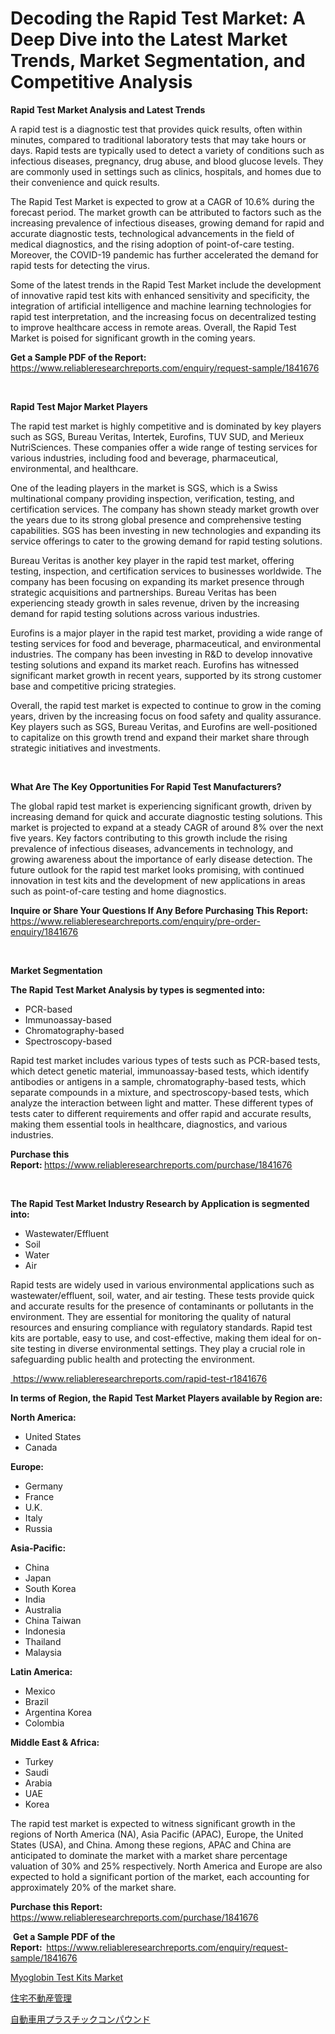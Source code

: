 <p><h1>Decoding the Rapid Test Market: A Deep Dive into the Latest Market Trends, Market Segmentation, and Competitive Analysis</h1></p><p><strong>Rapid Test Market Analysis and Latest Trends</strong></p>
<p><p>A rapid test is a diagnostic test that provides quick results, often within minutes, compared to traditional laboratory tests that may take hours or days. Rapid tests are typically used to detect a variety of conditions such as infectious diseases, pregnancy, drug abuse, and blood glucose levels. They are commonly used in settings such as clinics, hospitals, and homes due to their convenience and quick results.</p><p>The Rapid Test Market is expected to grow at a CAGR of 10.6% during the forecast period. The market growth can be attributed to factors such as the increasing prevalence of infectious diseases, growing demand for rapid and accurate diagnostic tests, technological advancements in the field of medical diagnostics, and the rising adoption of point-of-care testing. Moreover, the COVID-19 pandemic has further accelerated the demand for rapid tests for detecting the virus.</p><p>Some of the latest trends in the Rapid Test Market include the development of innovative rapid test kits with enhanced sensitivity and specificity, the integration of artificial intelligence and machine learning technologies for rapid test interpretation, and the increasing focus on decentralized testing to improve healthcare access in remote areas. Overall, the Rapid Test Market is poised for significant growth in the coming years.</p></p>
<p><strong>Get a Sample PDF of the Report:&nbsp;</strong> <a href="https://www.reliableresearchreports.com/enquiry/request-sample/1841676">https://www.reliableresearchreports.com/enquiry/request-sample/1841676</a></p>
<p>&nbsp;</p>
<p><strong>Rapid Test Major Market Players</strong></p>
<p><p>The rapid test market is highly competitive and is dominated by key players such as SGS, Bureau Veritas, Intertek, Eurofins, TUV SUD, and Merieux NutriSciences. These companies offer a wide range of testing services for various industries, including food and beverage, pharmaceutical, environmental, and healthcare.</p><p>One of the leading players in the market is SGS, which is a Swiss multinational company providing inspection, verification, testing, and certification services. The company has shown steady market growth over the years due to its strong global presence and comprehensive testing capabilities. SGS has been investing in new technologies and expanding its service offerings to cater to the growing demand for rapid testing solutions.</p><p>Bureau Veritas is another key player in the rapid test market, offering testing, inspection, and certification services to businesses worldwide. The company has been focusing on expanding its market presence through strategic acquisitions and partnerships. Bureau Veritas has been experiencing steady growth in sales revenue, driven by the increasing demand for rapid testing solutions across various industries.</p><p>Eurofins is a major player in the rapid test market, providing a wide range of testing services for food and beverage, pharmaceutical, and environmental industries. The company has been investing in R&D to develop innovative testing solutions and expand its market reach. Eurofins has witnessed significant market growth in recent years, supported by its strong customer base and competitive pricing strategies.</p><p>Overall, the rapid test market is expected to continue to grow in the coming years, driven by the increasing focus on food safety and quality assurance. Key players such as SGS, Bureau Veritas, and Eurofins are well-positioned to capitalize on this growth trend and expand their market share through strategic initiatives and investments.</p></p>
<p>&nbsp;</p>
<p><strong>What Are The Key Opportunities For Rapid Test Manufacturers?</strong></p>
<p><p>The global rapid test market is experiencing significant growth, driven by increasing demand for quick and accurate diagnostic testing solutions. This market is projected to expand at a steady CAGR of around 8% over the next five years. Key factors contributing to this growth include the rising prevalence of infectious diseases, advancements in technology, and growing awareness about the importance of early disease detection. The future outlook for the rapid test market looks promising, with continued innovation in test kits and the development of new applications in areas such as point-of-care testing and home diagnostics.</p></p>
<p><strong>Inquire or Share Your Questions If Any Before Purchasing This Report:</strong> <a href="https://www.reliableresearchreports.com/enquiry/pre-order-enquiry/1841676">https://www.reliableresearchreports.com/enquiry/pre-order-enquiry/1841676</a></p>
<p>&nbsp;</p>
<p><strong>Market Segmentation</strong></p>
<p><strong>The Rapid Test Market Analysis by types is segmented into:</strong></p>
<p><ul><li>PCR-based</li><li>Immunoassay-based</li><li>Chromatography-based</li><li>Spectroscopy-based</li></ul></p>
<p><p>Rapid test market includes various types of tests such as PCR-based tests, which detect genetic material, immunoassay-based tests, which identify antibodies or antigens in a sample, chromatography-based tests, which separate compounds in a mixture, and spectroscopy-based tests, which analyze the interaction between light and matter. These different types of tests cater to different requirements and offer rapid and accurate results, making them essential tools in healthcare, diagnostics, and various industries.</p></p>
<p><strong>Purchase this Report:&nbsp;</strong><a href="https://www.reliableresearchreports.com/purchase/1841676">https://www.reliableresearchreports.com/purchase/1841676</a></p>
<p>&nbsp;</p>
<p><strong>The Rapid Test Market Industry Research by Application is segmented into:</strong></p>
<p><ul><li>Wastewater/Effluent</li><li>Soil</li><li>Water</li><li>Air</li></ul></p>
<p><p>Rapid tests are widely used in various environmental applications such as wastewater/effluent, soil, water, and air testing. These tests provide quick and accurate results for the presence of contaminants or pollutants in the environment. They are essential for monitoring the quality of natural resources and ensuring compliance with regulatory standards. Rapid test kits are portable, easy to use, and cost-effective, making them ideal for on-site testing in diverse environmental settings. They play a crucial role in safeguarding public health and protecting the environment.</p></p>
<p><a href="https://www.reliableresearchreports.com/rapid-test-r1841676">&nbsp;https://www.reliableresearchreports.com/rapid-test-r1841676</a></p>
<p><strong>In terms of Region, the Rapid Test Market Players available by Region are:</strong></p>
<p>
    <p> <strong> North America: </strong>
        <ul>
            <li>United States</li>
            <li>Canada</li>
        </ul>
        </p> 
    <p> <strong> Europe: </strong>
        <ul>
            <li>Germany</li>
            <li>France</li>
            <li>U.K.</li>
            <li>Italy</li>
            <li>Russia</li>
        </ul>
        </p> 
    <p> <strong> Asia-Pacific: </strong>
        <ul>
            <li>China</li>
            <li>Japan</li>
            <li>South Korea</li>
            <li>India</li>
            <li>Australia</li>
            <li>China Taiwan</li>
            <li>Indonesia</li>
            <li>Thailand</li>
            <li>Malaysia</li>
        </ul>
        </p> 
    <p> <strong> Latin America: </strong>
        <ul>
            <li>Mexico</li>
            <li>Brazil</li>
            <li>Argentina Korea</li>
            <li>Colombia</li>
        </ul>
        </p> 
    <p> <strong> Middle East & Africa: </strong>
        <ul>
            <li>Turkey</li>
            <li>Saudi</li>
            <li>Arabia</li>
            <li>UAE</li>
            <li>Korea</li>
        </ul>
    </p>
    </p>
<p><p>The rapid test market is expected to witness significant growth in the regions of North America (NA), Asia Pacific (APAC), Europe, the United States (USA), and China. Among these regions, APAC and China are anticipated to dominate the market with a market share percentage valuation of 30% and 25% respectively. North America and Europe are also expected to hold a significant portion of the market, each accounting for approximately 20% of the market share.</p></p>
<p><strong>Purchase this Report: </strong><a href="https://www.reliableresearchreports.com/purchase/1841676">https://www.reliableresearchreports.com/purchase/1841676</a></p>
<p>&nbsp;<strong>Get a Sample PDF of the Report:&nbsp;&nbsp;</strong><a href="https://www.reliableresearchreports.com/enquiry/request-sample/1841676">https://www.reliableresearchreports.com/enquiry/request-sample/1841676</a></p>
<p><strong></strong></p>
<p><p><a href="https://view.publitas.com/reportprime-1/myoglobin-test-kits-market-furnishes-information-on-market-share-market-trends-and-market-growth/">Myoglobin Test Kits Market</a></p><p><a href="https://medium.com/@idellamante2023/%E4%BD%8F%E5%AE%85%E7%89%A9%E4%BB%B6%E7%AE%A1%E7%90%86%E5%B8%82%E5%A0%B4-2031%E5%B9%B4%E3%81%BE%E3%81%A7%E3%81%AE%E6%88%90%E5%8A%9F%E3%81%99%E3%82%8B%E3%83%93%E3%82%B8%E3%83%8D%E3%82%B9%E6%88%A6%E7%95%A5%E3%81%AE%E9%8D%B5-370286abf96d">住宅不動産管理</a></p><p><a href="https://medium.com/@eugenethompson65/%E8%87%AA%E5%8B%95%E8%BB%8A%E7%94%A8%E3%83%97%E3%83%A9%E3%82%B9%E3%83%81%E3%83%83%E3%82%AF%E3%82%B3%E3%83%B3%E3%83%91%E3%82%A6%E3%83%B3%E3%83%87%E3%82%A3%E3%83%B3%E3%82%B0%E5%B8%82%E5%A0%B4%E3%81%AE%E3%82%B7%E3%82%A7%E3%82%A2%E3%81%AE%E9%80%B2%E5%8C%96%E3%81%A8%E5%B8%82%E5%A0%B4%E6%88%90%E9%95%B7%E3%83%88%E3%83%AC%E3%83%B3%E3%83%892024%E5%B9%B4%E3%81%8B%E3%82%892031%E5%B9%B4%E3%81%BE%E3%81%A7-600b7b723e07">自動車用プラスチックコンパウンド</a></p></p>